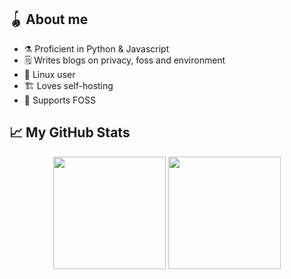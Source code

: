 ## 🪀 About me

- ⚗ Proficient in Python & Javascript
- 🗒 Writes blogs on privacy, foss and environment
- 🐧 Linux user
- 🏗 Loves self-hosting
- 💚 Supports FOSS

## 📈 My GitHub Stats

<p align="center">
  <img height="180em" src="https://github-readme-stats.vercel.app/api?username=Ranger-NF&show_icons=true&theme=transparent"/>
  <img height="180em" src="https://github-readme-stats.vercel.app/api/top-langs/?username=Ranger-NF&layout=compact&show_icons=true&theme=transparent"/>
</p>
